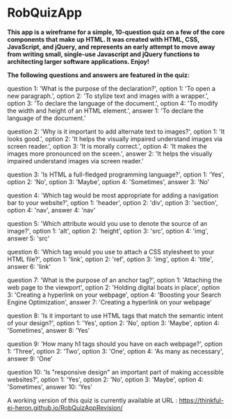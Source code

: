 # RobQuizApp

**This app is a wireframe for a simple, 10-question quiz on a few of the core components that make up HTML. It was created with HTML, CSS, JavaScript, and jQuery, and represents an early attempt to move away from writing small, single-use Javascript and jQuery functions to architecting larger software applications. Enjoy!**

**The following questions and answers are featured in the quiz:**

question 1: 'What is the purpose of the <!DOCTYPE html> declaration?',
option 1: 'To open a new paragraph.',
option 2: 'To stylize text and images with a wrapper.',
option 3: 'To declare the language of the document.',
option 4: 'To modify the width and height of an HTML element.',
answer 1: 'To declare the language of the document.'
 
question 2: 'Why is it important to add alternate text to images?',
option 1: 'It looks good.',
option 2: 'It helps the visually impaired understand images via screen reader.',
option 3: 'It is morally correct.',
option 4: 'It makes the images more pronounced on the sceen.',
answer 2: 'It helps the visually impaired understand images via screen reader.'

question 3: 'Is HTML a full-fledged programming language?',
option 1: 'Yes',
option 2: 'No',
option 3: 'Maybe',
option 4: 'Sometimes',
answer 3: 'No'

question 4: 'Which tag would be most appropriate for adding a navigation bar to your website?',
option 1: 'header',
option 2: 'div',
option 3: 'section',
option 4: 'nav',
answer 4: 'nav'
    
question 5: 'Which attribute would you use to denote the source of an image?',
option 1: 'alt',
option 2: 'height',
option 3: 'src',
option 4: 'img',
answer 5: 'src'

question 6: 'Which tag would you use to attach a CSS stylesheet to your HTML file?',
option 1: 'link',
option 2: 'ref',
option 3: 'img',
option 4: 'title',
answer 6: 'link'

question 7: 'What is the purpose of an anchor tag?',
option 1: 'Attaching the web page to the viewport',
option 2: 'Holding digital boats in place',
option 3: 'Creating a hyperlink on your webpage',
option 4: 'Boosting your Search Engine Optimization',
answer 7: 'Creating a hyperlink on your webpage'   

question 8: 'Is it important to use HTML tags that match the semantic intent of your design?',
option 1: 'Yes',
option 2: 'No',
option 3: 'Maybe',
option 4: 'Sometimes',
answer 8: 'Yes'   

question 9: 'How many h1 tags should you have on each webpage?',
option 1: 'Three',
option 2: 'Two',
option 3: 'One',
option 4: 'As many as necessary',
answer 9: 'One'   

question 10: 'Is "responsive design" an important part of making accessible websites?',
option 1: 'Yes',
option 2: 'No',
option 3: 'Maybe',
option 4: 'Sometimes',
answer 10: 'Yes' 

A working version of this quiz is currently available at URL : https://thinkful-ei-heron.github.io/RobQuizAppRevision/